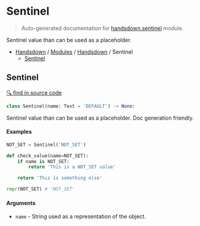# Sentinel

> Auto-generated documentation for [handsdown.sentinel](https://github.com/vemel/handsdown/blob/master/handsdown/sentinel.py) module.

Sentinel value than can be used as a placeholder.

- [Handsdown](../README.md#-handsdown---python-documentation-generator) / [Modules](../MODULES.md#modules) / [Handsdown](index.md#handsdown) / Sentinel
  - [Sentinel](#sentinel)

## Sentinel

[🔍 find in source code](https://github.com/vemel/handsdown/blob/master/handsdown/sentinel.py#L7)

```python
class Sentinel(name: Text = 'DEFAULT') -> None:
```

Sentinel value than can be used as a placeholder.
Doc generation friendly.

#### Examples

```python
NOT_SET = Sentinel('NOT_SET')

def check_value(name=NOT_SET):
    if name is NOT_SET:
        return 'This is a NOT_SET value'

    return 'This is something else'

repr(NOT_SET) # 'NOT_SET'
```

#### Arguments

- `name` - String used as a representation of the object.
